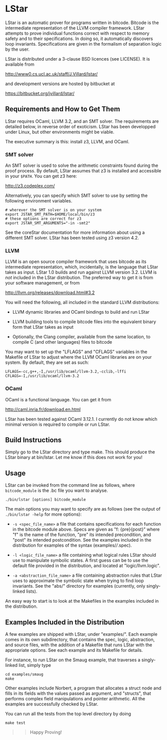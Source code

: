 # LStar

LStar is an automatic prover for programs written in bitcode. Bitcode
is the intermediate representation of the LLVM compiler
framework. LStar attempts to prove individual functions correct with
respect to memory safety and to their specifications. In doing so, it
automatically discovers loop invariants. Specifications are given in
the formalism of separation logic by the user.

LStar is distributed under a 3-clause BSD licences (see LICENSE). It
is available from

  http://www0.cs.ucl.ac.uk/staff/J.Villard/lstar/

and development versions are hosted by bitbucket at

  https://bitbucket.org/jvillard/lstar/


## Requirements and How to Get Them

LStar requires OCaml, LLVM 3.2, and an SMT solver. The requirements
are detailed below, in reverse order of exoticism. LStar has been
developped under Linux, but other environments might be viable.

The executive summary is this: install z3, LLVM, and OCaml.

### SMT solver

An SMT solver is used to solve the arithmetic constraints found during
the proof process. By default, LStar assumes that z3 is installed and
accessible in your `$PATH`. You can get z3 here:

  http://z3.codeplex.com/

Alternatively, you can specify which SMT solver to use by setting the
following environment variables.

    # wherever the SMT solver is on your system
    export JSTAR_SMT_PATH=$HOME/local/bin/z3
    # these options are correct for z3
    export JSTAR_SMT_ARGUMENTS="-in -smt2"

See the coreStar documentation for more information about using a
different SMT solver. LStar has been tested using z3 version 4.2.

### LLVM

LLVM is an open source compiler framework that uses bitcode as its
intermediate representation, which, incidentally, is the language that
LStar takes as input. LStar 1.0 builds and run against LLVM version
3.2. LLVM is *not* included in the LStar distribution. The preferred
way to get it is from your software management, or from

  http://llvm.org/releases/download.html#3.2

You will need the following, all included in the standard LLVM
distributions:

- LLVM dynamic libraries and OCaml bindings to build and run LStar

- LLVM building tools to compile bitcode files into the equivalent
  binary form that LStar takes as input

- Optionally, the Clang compiler, available from the same location,
  to compile C (and other languages) files to bitcode

You may want to set up the "LFLAGS" and "CFLAGS" variables in the
Makefile of LStar to adjust where the LLVM OCaml libraries are on your
system. By default, they are set as such:

    LFLAGS=-cc,g++,-I,/usr/lib/ocaml/llvm-3.2,-cclib,-lffi
    CFLAGS=-I,/usr/lib/ocaml/llvm-3.2

### OCaml

OCaml is a functional language. You can get it from

  http://caml.inria.fr/download.en.html

LStar has been tested against OCaml 3.12.1. I currently do not know
which minimal version is required to compile or run LStar.


## Build Instructions

Simply go to the LStar directory and type make. This should produce
the LStar binary at bin/lstar. Let me know if this does not work for
you!


## Usage

LStar can be invoked from the command line as follows, where
`bitcode_module` is the .bc file you want to analyse.

    ./bin/lstar [options] bitcode_module

The main options you may want to specify are as follows (see the
output of `./bin/lstar -help` for more options):

- `-s <spec_file_name>` a file that contains specifications for each
  function in the bitcode module above. Specs are given as "f:
  {pre}{post}" where "f" is the name of the function, "pre" its
  intended precondition, and "post" its intended postcondition. See
  the examples included in the distribution for examples of the syntax
  (examples/*/*.spec).

- `-l <logic_file_name>` a file containing what logical rules LStar
  should use to manipulate symbolic states. A first guess can be to
  use the default file provided in the distribution, and located at
  "logic/llvm.logic".

- `-a <abstraction_file_name>` a file containing abstraction rules
  that LStar uses to approximate the symbolic state when trying to
  find loop invariants. See the "abs/" directory for examples
  (currently, only singly-linked lists).

An easy way to start is to look at the Makefiles in the examples
included in the distribution.


## Examples Included in the Distribution

A few examples are shipped with LStar, under "examples/". Each example
comes in its own subdirectory, that contains the spec, logic,
abstraction, and source files, with the addition of a Makefile that
runs LStar with the appropriate options. See each example and its
Makefile for details.

For instance, to run LStar on the Smaug example, that traverses a
singly-linked list, simply type

    cd examples/smaug
    make

Other examples include Norbert, a program that allocates a struct node
and fills in its fields with the values passed as argument, and
"structs", that performs complex field manipulations and pointer
arithmetic. All the examples are successfully checked by LStar.

You can run all the tests from the top level directory by doing

    make test

>> Happy Proving!
